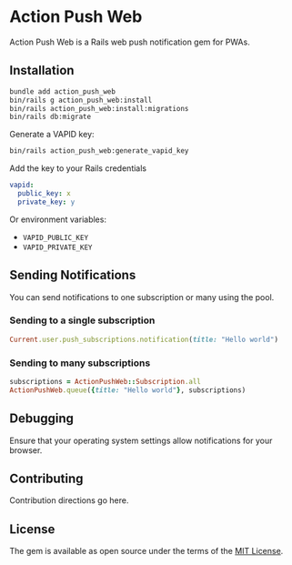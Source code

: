 # Action Push Web

Action Push Web is a Rails web push notification gem for PWAs.

## Installation

```bash
bundle add action_push_web
bin/rails g action_push_web:install
bin/rails action_push_web:install:migrations
bin/rails db:migrate
```

Generate a VAPID key:

```bash
bin/rails action_push_web:generate_vapid_key
```

Add the key to your Rails credentials

```yaml
vapid:
  public_key: x
  private_key: y
```

Or environment variables:

- `VAPID_PUBLIC_KEY`
- `VAPID_PRIVATE_KEY`

## Sending Notifications

You can send notifications to one subscription or many using the pool.

### Sending to a single subscription

```ruby
Current.user.push_subscriptions.notification(title: "Hello world")
```

### Sending to many subscriptions

```ruby
subscriptions = ActionPushWeb::Subscription.all
ActionPushWeb.queue({title: "Hello world"}, subscriptions)
```

## Debugging

Ensure that your operating system settings allow notifications for your browser.

## Contributing
Contribution directions go here.

## License
The gem is available as open source under the terms of the [MIT License](https://opensource.org/licenses/MIT).

